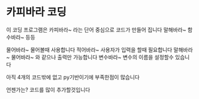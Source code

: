 # 카피바라 코딩

이 코딩 프로그램은 카피바라~ 라는 단어 중심으로 코드가 만들어 집니다
말해바라~ 함수바라~ 등등


물어바라~ 물어볼때 사용합니다
적어바라~ 사용자가 입력을 할때 필요합니다
말해바라~ 물어바라~ 와 같으나 출력만 가능합니다
변수바라~ 변수의 이름을 설정할수 있습니다

아직 4개의 코드밖에 없고 py기반이기에 부족한점이 많습니다

언젠가는? 코드를 많이 추가할것입니다
